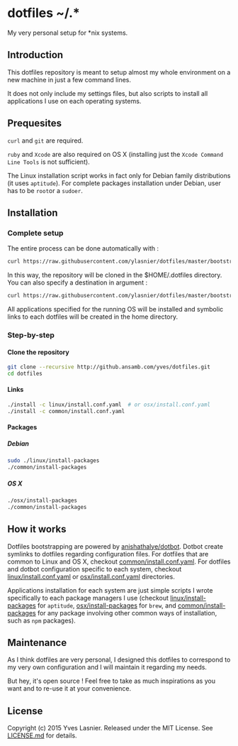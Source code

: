 # dotfiles ~/.*

My very personal setup for *nix systems.

## Introduction

This dotfiles repository is meant to setup almost my whole environment on a new
machine in just a few command lines.

It does not only include my settings files, but also scripts to install
all applications I use on each operating systems.

## Prequesites

`curl` and `git` are required.

`ruby` and `Xcode` are also required on OS X (installing just the `Xcode Command Line Tools` is not sufficient).

The Linux installation script works in fact only for Debian family
distributions (it uses `aptitude`). For complete packages installation under
Debian, user has to be `root`or a `sudoer`.

## Installation

### Complete setup

The entire process can be done automatically with :

```bash
curl https://raw.githubusercontent.com/ylasnier/dotfiles/master/bootstrap.sh | sh
```

In this way, the repository will be cloned in the $HOME/.dotfiles directory.
You can also specify a destination in argument :

```bash
curl https://raw.githubusercontent.com/ylasnier/dotfiles/master/bootstrap.sh | sh -s /your/dest/path
```

All applications specified for the running OS will be installed and symbolic
links to each dotfiles will be created in the home directory.

### Step-by-step

#### Clone the repository

```bash
git clone --recursive http://github.ansamb.com/yves/dotfiles.git
cd dotfiles
```

#### Links

```bash
./install -c linux/install.conf.yaml  # or osx/install.conf.yaml
./install -c common/install.conf.yaml
```

#### Packages

##### Debian

```bash
sudo ./linux/install-packages
./common/install-packages
```

##### OS X

```bash
./osx/install-packages
./common/install-packages
```

## How it works

Dotfiles bootstrapping are powered by [anishathalye/dotbot][dotbot].  Dotbot
create symlinks to dotfiles regarding configuration files. For dotfiles that
are common to Linux and OS X, checkout [common/install.conf.yaml][common-conf].
For dotfiles and dotbot configuration specific to each system, checkout
[linux/install.conf.yaml][linux-conf] or [osx/install.conf.yaml][osx-conf]
directories.

Applications installation for each system are just simple scripts I wrote
specifically to each package managers I use (checkout
[linux/install-packages][linux-packages] for `aptitude`,
[osx/install-packages][osx-packages] for `brew`, and
[common/install-packages][common-packages] for any package involving other
common ways of installation, such as `npm` packages).

## Maintenance

As I think dotfiles are very personal, I designed this dotfiles to correspond to my
very own configuration and I will maintain it regarding my needs.

But hey, it's open source ! Feel free to take as much inspirations as you want
and to re-use it at your convenience.

## License

Copyright (c) 2015 Yves Lasnier. Released under the MIT License.
See [LICENSE.md][license] for details.

[dotbot]: https://github.com/anishathalye/dotbot/
[common-dir]: common
[linux-dir]: linux
[osx-dir]: osx
[common-conf]: common/install.conf.yaml
[linux-conf]: linux/install.conf.yaml
[osx-conf]: osx/install.conf.yaml
[common-packages]: common/install-packages
[linux-packages]: linux/install-packages
[osx-packages]: osx/install-packages
[license]: LICENSE.md

